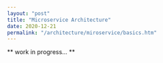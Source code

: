 ```yaml
---
layout: "post"  
title: "Microservice Architecture"  
date: 2020-12-21  
permalink: "/architecture/miroservice/basics.htm"
---
```


** work in progress... **  